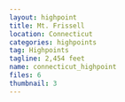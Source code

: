 ```yaml
---
layout: highpoint
title: Mt. Frissell
location: Connecticut
categories: highpoints
tag: Highpoints
tagline: 2,454 feet
name: connecticut_highpoint
files: 6
thumbnail: 3
---
```

